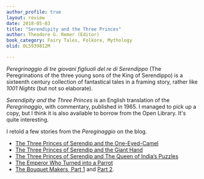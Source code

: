 ```yaml
---
author_profile: true
layout: review
date: 2018-05-03
title: "Serendipity and the Three Princes"
author: Theodore G. Remer (Editor)
book_category: Fairy Tales, Folkore, Mythology
olid: OL5939812M

---
```


*Peregrinaggio di tre giovani figliuoli del re di Serendippo* (The Peregrinations of the three young sons of the King of Serendippo) is a sixteenth century collection of fantastical tales in a framing story, rather like *1001 Nights* (but not so elaborate).

*Serendipity and the Three Princes* is an English translation of the *Peregrinaggio*, with commentary, published in 1965. I managed to pick up a copy, but I think it is also available to borrow from the Open Library. It's quite interesting.

I retold a few stories from the *Pereginaggio* on the blog.

* [The Three Princes of Serendip and the One-Eyed-Camel](https://multoghost.wordpress.com/2018/05/03/the-three-princes-of-serendip-and-the-one-eyed-camel/)
* [The Three Princes of Serendip and the Giant Hand](https://multoghost.wordpress.com/2018/05/05/the-three-princes-of-serendip-and-the-giant-hand/)
* [The Three Princes of Serendip and The Queen of India’s Puzzles](https://multoghost.wordpress.com/2018/05/07/the-three-princes-of-serendip-and-the-queen-of-indias-puzzles/)
* [The Emperor Who Turned into a Parrot](https://multoghost.wordpress.com/2018/05/09/the-emperor-who-turned-into-a-parrot/)
* [The Bouquet Makers, Part 1](https://multoghost.wordpress.com/2018/06/18/the-bouquet-makers-part-i/)  and [Part 2](https://multoghost.wordpress.com/2018/06/20/the-bouquet-makers-part-ii/).